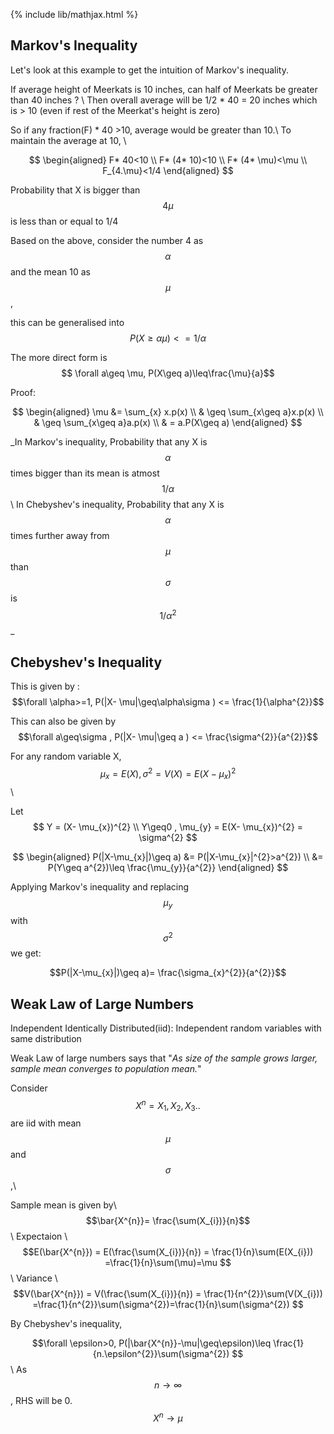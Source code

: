 {% include lib/mathjax.html %}
## Markov's Inequality
 
Let's look at this example to get the intuition of Markov's inequality.
 
If average height of Meerkats is 10 inches, can half of Meerkats be greater than 40 inches ? \\
Then overall average will be 1/2 * 40 = 20 inches which is > 10 (even if rest of the Meerkat's height is zero)

So if any fraction(F) * 40 >10, average would be greater than 10.\\
To maintain the average at 10, \

$$ \begin{aligned}
F* 40<10 \\
F* (4* 10)<10 \\
F* (4* \mu)<\mu \\
F_{4.\mu}<1/4 
\end{aligned}
$$ 
															
Probability that X is bigger than $$4\mu$$ is less than or equal to 1/4 

Based on the above, consider the number 4 as $$\alpha$$ and the mean 10 as $$\mu$$, 

this can be generalised into    $$P(X\geq\alpha\mu)<= 1/\alpha$$ 

The more direct form is $$  \forall a\geq \mu,  P(X\geq a)\leq\frac{\mu}{a}$$

Proof: 

$$
\begin{aligned}
\mu &= \sum_{x} x.p(x) \\
& \geq \sum_{x\geq a}x.p(x)  \\
& \geq \sum_{x\geq a}a.p(x) \\
& = a.P(X\geq a) 
\end{aligned}
$$ 

_In Markov's inequality, Probability that any X is $$\alpha$$ times bigger than its mean is atmost $$1/\alpha$$ \\
In Chebyshev's inequality, Probability that any X is $$\alpha$$ times further away from $$\mu$$ than $$\sigma$$ is $$1/\alpha^{2} $$ _

## Chebyshev's Inequality

This is given by :
$$\forall \alpha>=1,  P(|X- \mu|\geq\alpha\sigma ) <= \frac{1}{\alpha^{2}}$$

This can also be given by
$$\forall a\geq\sigma , P(|X- \mu|\geq a ) <= \frac{\sigma^{2}}{a^{2}}$$

For any random variable X,\
$$ \mu_{x} = E(X)  ,  \sigma^{2}= V(X) = E(X- \mu_{x})^{2} $$ \\

Let $$ Y = (X- \mu_{x})^{2}  \\
Y\geq0 , \mu_{y} = E(X- \mu_{x})^{2} = \sigma^{2} $$

$$ \begin{aligned}
P(|X-\mu_{x}|)\geq a) &= P(|X-\mu_{x}|^{2}>a^{2}) \\
		      &= P(Y\geq a^{2})\leq \frac{\mu_{y}}{a^{2}} 
\end{aligned} $$

Applying Markov's inequality and replacing $$\mu_{y}$$ with $$\sigma^{2}$$  we get: 

$$P(|X-\mu_{x}|)\geq a)= \frac{\sigma_{x}^{2}}{a^{2}}$$

## Weak Law of Large Numbers 

Independent Identically Distributed(iid): Independent random variables with same distribution

Weak Law of large numbers says that "_As size of the sample grows larger, sample mean converges to population mean._"

Consider $$X^{n} = X_{1},X_{2},X_{3}..$$ are iid with mean $$\mu$$ and $$\sigma$$,\

Sample mean is given by\\
$$\bar{X^{n}}= \frac{\sum(X_{i})}{n}$$ \\
Expectaion \\
$$E(\bar{X^{n}}) = E(\frac{\sum(X_{i})}{n})  = \frac{1}{n}\sum(E(X_{i})) =\frac{1}{n}\sum(\mu)=\mu $$ \\
Variance \\
$$V(\bar{X^{n}}) = V(\frac{\sum(X_{i})}{n})  = \frac{1}{n^{2}}\sum(V(X_{i})) =\frac{1}{n^{2}}\sum(\sigma^{2})=\frac{1}{n}\sum(\sigma^{2}) $$ 

By Chebyshev's inequality,

$$\forall \epsilon>0, P(|\bar{X^{n}}-\mu|\geq\epsilon)\leq \frac{1}{n.\epsilon^{2}}\sum(\sigma^{2}) $$\\
As $$n \to \infty $$, RHS will be 0.
$$X^{n}\to\mu $$


